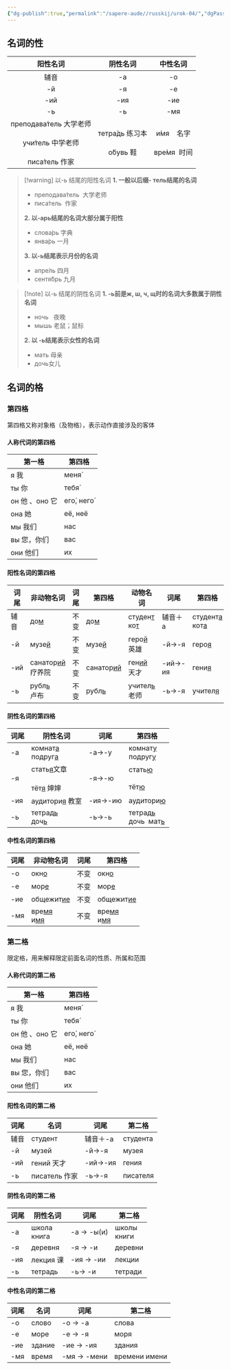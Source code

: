 ```yaml
---
{"dg-publish":true,"permalink":"/sapere-aude//russkij/urok-04/","dgPassFrontmatter":true}
---
```


## 名词的性
|                                阳性名词                                |             阴性名词             |             中性名词             |
|:----------------------------------------------------------------------:|:--------------------------------:|:--------------------------------:|
|                                  辅音                                  |                -а                |                -о                |
|                                   -й                                   |                -я                |                -е                |
|                                  -ий                                   |               -ия                |               -ие                |
|                                   -ь                                   |                -ь                |               -мя                |
| преподава́тель 大学老师<br><br>учи́тель 中学老师<br><br>писа́тель 作家 | тетра́дь 练习本<br><br>о́бувь 鞋 | и́мя    名字<br><br>вре́мя  时间 |
> [!warning]  以-ь 结尾的阳性名词
> **1. 一般以后缀- тель结尾的名词**
>- преподава́тель  大学老师
> - писа́тель  作家
> 
> **2. 以-арь结尾的名词大部分属于阳性**
> - слова́рь 字典
> - янва́рь 一月
> 
> **3. 以-ь结尾表示月份的名词**
> - апре́ль 四月
> - сентя́брь 九月

> [!note]  以-ь 结尾的阴性名词
> **1. -ь前是ж, ш, ч, щ时的名词大多数属于阴性名词**
>- ночь   夜晚
>- мышь 老鼠；鼠标
> 
> **2. 以 -ь结尾表示女性的名词**
> - мать 母亲
> - дочь女儿

## 名词的格

### 第四格
第四格又称对象格（及物格），表示动作直接涉及的客体

#### 人称代词的第四格
| 第一格 | 第四格 |
| ---- | ---- |
| я 我 | меня́ |
| ты 你 | тебя́ |
| он 他 、оно 它 | его́, него́ |
| она 她 | её, неё |
| мы 我们 | нас |
| вы 您，你们 | вас |
| они 他们 | их |

#### 阳性名词的第四格

| 词尾 | 非动物名词 | 词尾 | 第四格 | 动物名词 | 词尾 | 第四格 |
| ---- | ---- | ---- | ---- | ---- | ---- | ---- |
| 辅音 | до<u>м</u> | 不变 | до<u>м</u> | студен<u>т</u><br>ко<u>т</u> | 辅音＋а | студент<u>а</u><br>кот<u>а</u> |
| -й | музе<u>й</u> | 不变 | музе<u>й</u> | геро<u>й</u><br>英雄 | -й→-я | геро<u>я</u> |
| -ий | санатор<u>ий</u><br>疗养院 | 不变 | санатор<u>ий</u> | ген<u>ий</u><br>天才 | -ий→-ия | гени<u>я</u> |
| -ь | рубл<u>ь</u>　<br>卢布 | 不变 | рубл<u>ь</u> | учител<u>ь</u><br>老师 | -ь→-я | учител<u>я</u> |

#### 阴性名词的第四格

| 词尾 | 阴性名词 | 词尾 | 第四格 |
| ---- | ---- | ---- | ---- |
| -а | комнат<u>а</u><br>подруг<u>а</u> | -а→-у | комнат<u>у</u><br>подруг<u>у</u> |
| -я | стать<u>я</u>文章<br><br>тёт<u>я</u> 婶婶 | -я→-ю | стать<u>ю</u><br><br>тёт<u>ю</u> |
| -ия | аудитори<u>я</u> 教室 | -ия→-ию | аудитори<u>ю</u> |
| -ь | тетрад<u>ь</u><br>доч<u>ь</u> | -ь→-ь | тетрад<u>ь</u><br>дочь  мат<u>ь</u> |

#### 中性名词的第四格


| 词尾 | 非动物名词 | 词尾 | 第四格 |
| ---- | ---- | ---- | ---- |
| -о | окн<u>о</u> | 不变 | окн<u>о</u> |
| -е | мор<u>е</u> | 不变 | мор<u>е</u> |
| -ие | общежит<u>ие</u> | 不变 | общежит<u>ие</u> |
| -мя | вре<u>мя</u><br>и<u>мя</u> | 不变 | вре<u>мя</u><br>и<u>мя</u>　<br> |
### 第二格
限定格，用来解释限定前面名词的性质、所属和范围

#### 人称代词的第二格
| 第一格 | 第四格 |
| ---- | ---- |
| я 我 | меня́ |
| ты 你 | тебя́ |
| он 他 、оно 它 | его́, него́ |
| она 她 | её, неё |
| мы 我们 | нас |
| вы 您，你们 | вас |
| они 他们 | их |

#### 阳性名词的第二格


| 词尾 | 名词 | 词尾 | 第二格 |
| ---- | ---- | ---- | ---- |
| 辅音 | студент | 辅音＋-а | студента |
| -й | музей | -й→-я | музея |
| -ий | гений 天才 | -ий→-ия | гения |
| -ь | писатель 作家 | -ь→-я | писателя |

#### 阴性名词的第二格

| 词尾 | 阴性名词 | 词尾 | 第二格 |
| ---- | ---- | ---- | ---- |
| -а | школа<br>книга | -а → -ы(и) | школы<br>книги |
| -я | деревня | -я → -и | деревни |
| -ия | лекция 课 | -ия → -ии | лекции |
| -ь | тетрадь | -ь→ -и | тетради |
#### 中性名词的第二格

| 词尾 | 名词 | 词尾 | 第二格 |
| ---- | ---- | ---- | ---- |
| -о | слово | -о → -а | слова |
| -е | море | -е → -я | моря |
| -ие | здание | -ие → -ия | здания |
| -мя | время | -мя → -мени | времени имени |

